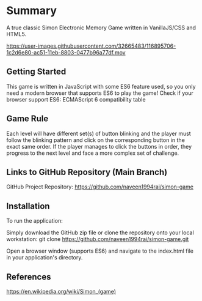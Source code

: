 # Summary
A true classic Simon Electronic Memory Game written in VanillaJS/CSS and HTML5.


https://user-images.githubusercontent.com/32665483/116895706-1c2d6e80-ac51-11eb-8803-0477b96a77df.mov



## Getting Started
This game is written in JavaScript with some ES6 feature used, so you only need a modern browser that supports ES6 to play the game! Check if your browser support ES6: ECMAScript 6 compatibility table

## Game Rule
Each level will have different set(s) of button blinking and the player must follow the blinking pattern and click on the corresponding button in the exact same order. If the player manages to click the buttons in order, they progress to the next level and face a more complex set of challenge.

## Links to GitHub Repository (Main Branch)
GitHub Project Repository: https://github.com/naveen1994rai/simon-game

## Installation
To run the application:

Simply download the GitHub zip file or clone the repository onto your local workstation:
git clone https://github.com/naveen1994rai/simon-game.git

Open a browser window (supports ES6) and navigate to the index.html file in your application's directory.

## References
https://en.wikipedia.org/wiki/Simon_(game)
